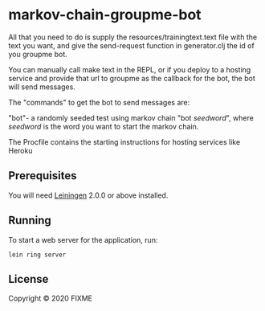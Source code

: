 # markov-chain-groupme-bot

All that you need to do is supply the resources/trainingtext.text file with the text you want, and give the send-request function in generator.clj the id of you groupme bot.

You can manually call make text in the REPL, or if you deploy to a hosting service and provide that url to groupme as the callback for the bot, the bot will send messages.

The "commands" to get the bot to send messages are:

"bot"- a randomly seeded test using markov chain
"bot *seedword*", where *seedword* is the word you want to start the markov chain.

The Procfile contains the starting instructions for hosting services like Heroku

## Prerequisites

You will need [Leiningen][] 2.0.0 or above installed.

[leiningen]: https://github.com/technomancy/leiningen

## Running

To start a web server for the application, run:

    lein ring server

## License

Copyright © 2020 FIXME
